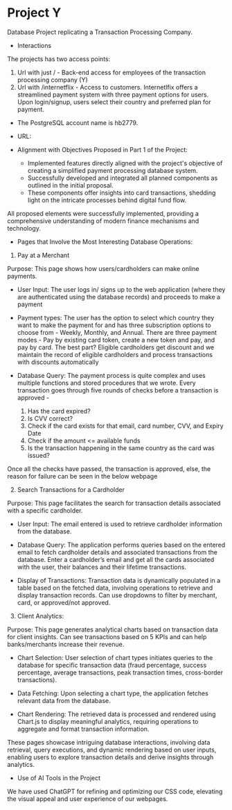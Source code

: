 # Project Y

Database Project replicating a Transaction Processing Company. 

* Interactions 

The projects has two access points: 

1. Url with just / - Back-end access for employees of the transaction processing company (Y)
2. Url with /internetflix - Access to customers. Internetlfix offers a streamlined payment system with three payment options for users. Upon login/signup, users select their country and preferred plan for payment.

* The PostgreSQL account name is hb2779.

* URL: 

* Alignment with Objectives Proposed in Part 1 of the Project:

  - Implemented features directly aligned with the project's objective of creating a simplified payment processing database system.
  - Successfully developed and integrated all planned components as outlined in the initial proposal.
  - These components offer insights into card transactions, shedding light on the intricate processes behind digital fund flow.

All proposed elements were successfully implemented, providing a comprehensive understanding of modern finance mechanisms and technology.

* Pages that Involve the Most Interesting Database Operations:

1. Pay at a Merchant

Purpose: This page shows how users/cardholders can make online payments.

- User Input: The user logs in/ signs up to the web application (where they are authenticated using the database records) and proceeds to make a payment

- Payment types: The user has the option to select which country they want to make the payment for and has three subscription options to choose from - Weekly, Monthly, and Annual. There are three payment modes - Pay by existing card token, create a new token and pay, and pay by card. The best part? Eligible cardholders get discount and we maintain the record of eligible cardholders and process transactions with discounts automatically
  
- Database Query: The payment process is quite complex and uses multiple functions and stored procedures that we wrote. Every transaction goes through five rounds of checks before a transaction is approved -
  1. Has the card expired?
  2. Is CVV correct?
  3. Check if the card exists for that email, card number, CVV, and Expiry Date
  4. Check if the amount <= available funds
  5. Is the transaction happening in the same country as the card was issued?
 
 Once all the checks have passed, the transaction is approved, else, the reason for failure can be seen in the below webpage

2. Search Transactions for a Cardholder

Purpose: This page facilitates the search for transaction details associated with a specific cardholder.

- User Input: The email entered is used to retrieve cardholder information from the database.

- Database Query: The application performs queries based on the entered email to fetch cardholder details and associated transactions from the database. Enter a cardholder’s email and get all the cards associated with the user, their balances and their lifetime transactions. 

- Display of Transactions: Transaction data is dynamically populated in a table based on the fetched data, involving operations to retrieve and display transaction records. Can use dropdowns to filter by merchant, card, or approved/not approved.

3. Client Analytics: 

Purpose: This page generates analytical charts based on transaction data for client insights. Can see transactions based on 5 KPIs and can help banks/merchants increase their revenue.

- Chart Selection: User selection of chart types initiates queries to the database for specific transaction data (fraud percentage, success percentage, average transactions, peak transaction times, cross-border transactions).

- Data Fetching: Upon selecting a chart type, the application fetches relevant data from the database.

- Chart Rendering: The retrieved data is processed and rendered using Chart.js to display meaningful analytics, requiring operations to aggregate and format transaction information.

These pages showcase intriguing database interactions, involving data retrieval, query executions, and dynamic rendering based on user inputs, enabling users to explore transaction details and derive insights through analytics.

* Use of AI Tools in the Project

We have used ChatGPT for refining and optimizing our CSS code, elevating the visual appeal and user experience of our webpages.
